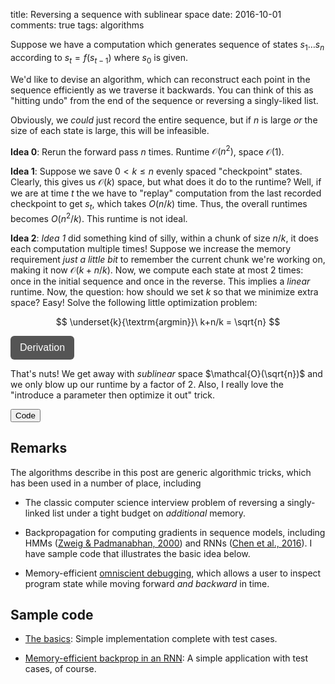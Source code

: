 title: Reversing a sequence with sublinear space
date: 2016-10-01
comments: true
tags: algorithms

Suppose we have a computation which generates sequence of states $s_1 \ldots
s_n$ according to $s_{t} = f(s_{t-1})$ where $s_0$ is given.

We'd like to devise an algorithm, which can reconstruct each point in the
sequence efficiently as we traverse it backwards. You can think of this as
"hitting undo" from the end of the sequence or reversing a singly-liked list.

Obviously, we *could* just record the entire sequence, but if $n$ is large *or*
the size of each state is large, this will be infeasible.

**Idea 0**: Rerun the forward pass $n$ times. Runtime $\mathcal{O}(n^2)$, space
  $\mathcal{O}(1)$.

**Idea 1**: Suppose we save $0 < k \le n$ evenly spaced "checkpoint" states.
Clearly, this gives us $\mathcal{O}(k)$ space, but what does it do to the
runtime?  Well, if we are at time $t$ the we have to "replay" computation from
the last recorded checkpoint to get $s_t$, which takes $O(n/k)$ time. Thus, the
overall runtimes becomes $O(n^2/k)$. This runtime is not ideal.

**Idea 2**: *Idea 1* did something kind of silly, within a chunk of size $n/k$,
it does each computation multiple times! Suppose we increase the memory
requirement *just a little bit* to remember the current chunk we're working on,
making it now $\mathcal{O}(k + n/k)$. Now, we compute each state at most $2$
times: once in the initial sequence and once in the reverse. This implies a
*linear* runtime.  Now, the question: how should we set $k$ so that we minimize
extra space? Easy! Solve the following little optimization problem:

$$
\underset{k}{\textrm{argmin}}\ k+n/k = \sqrt{n}
$$

<style>
.toggle-button {
    background-color: #555555;
    border: none;
    color: white;
    padding: 10px 15px;
    border-radius: 6px;
    text-align: center;
    text-decoration: none;
    display: inline-block;
    font-size: 16px;
    cursor: pointer;
}
.derivation {
  background-color: #f2f2f2;
  border: thin solid #ddd;
  padding: 10px;
  margin-bottom: 10px;
}
</style>

<script>
// workaround for when markdown/mathjax gets confused by the
// javascript dollar function.
function toggle(x) { $(x).toggle(); }
</script>

<button onclick="toggle('#derivation-optimal-space')" class="toggle-button">Derivation</button>
<div id="derivation-optimal-space" style="display:none;" class="derivation">
To get the minimum, we solve for $k$ that sets the derivative to zero.
$$
\begin{eqnarray}
    0 &=& \frac{\partial}{\partial k} \left[ k+n/k \right] \\
      &=& 1-n/k^2 \\
n/k^2 &=& 1 \\
  k^2 &=& n \\
    k &=& \sqrt{n}
\end{eqnarray}
$$
<br/>

Since it's safe to assume that $n,k \ge 1$ and $\frac{\partial^2}{\partial k\,
\partial k} = 2 n / k^3 > 0$ this is indeed a minimum. It's also global minimum
because $k+n/k$ is convex in $k$ when $n,k > 0$.

</div>

That's nuts! We get away with *sublinear* space $\mathcal{O}(\sqrt{n})$ and we
only blow up our runtime by a factor of 2. Also, I really love the "introduce a
parameter then optimize it out" trick.

<button onclick="toggle('#code-sqrt-space')">Code</button>
<div id="code-sqrt-space" style="display:none;">
```python
def sqrt_space(f, s0, n):
    k = int(ceil(sqrt(n)))
    memory = {}
    s = s0
    t = 0
    while t <= n:
        if t % k == 0:
            memory[t] = s
        s = f(s)
        t += 1
    b = n
    while b >= k:
        # last chunk may be shorter than k.
        c = ((n % k) or k) if b == n else k
        for s in reversed(step(f, memory[b-c], c)):
            yield s
            b -= 1

def step(f, s, k):
    "Take `k` steps from state `s`, save path. Cost: O(k) space, O(k) time."
    if k == 0:
        return []
    B = [s]
    for _ in range(k-1):
        s = f(s)
        B.append(s)
    return B
```
</div>

**Idea 3**: What if we apply "the remember $k$ states" trick *recursively*? I'm
going to work this out for $k=2$ (and then claim that the value of $k$ doesn't
matter).

Run forward to get the midpoint at $s_{m}$, where $m=b + \lfloor n/2
\rfloor$. Next, recurse on the left and right chunks $[b,m)$ and $[m,e)$.
We hit the base case when the width of the interval is
one.

Note that we implicitly store midpoints as we recurse (thanks to the stack
frame).  The max depth of the recursion is $\mathcal{O}(\log n)$, which gives us
a $\mathcal{O}(\log n)$ space bound.

We can characterize runtime with the following recurrence relation, $T(n) = 2
\cdot T(n/2) + \mathcal{O}(n)$. Since we recognize this as the recurrence for
mergesort, we know that it flattens to $\mathcal{O}(n \log n)$ time. Also, just
like in the case of sorting, the branching factor doesn't matter so we're happy
with or initial assumption that $k=2$.

<button onclick="toggle('#code-recursive')">Code</button>
<div id="code-recursive" style="display:none;">
```python
def recursive(f, s0, b, e):
    if e - b == 1:
        yield s0
    else:
        # do O(n/2) work to find the midpoint with O(1) space.
        s = s0
        d = (e-b)//2
        for _ in range(d):
            s = f(s)
        for s in recursive(f, s, b+d, e):
            yield s
        for s in recursive(f, s0, b, b+d):
            yield s
```
</div>


## Remarks

The algorithms describe in this post are generic algorithmic tricks, which has
been used in a number of place, including

* The classic computer science interview problem of reversing a singly-linked list
  under a tight budget on *additional* memory.

* Backpropagation for computing gradients in sequence models, including HMMs ([Zweig & Padmanabhan, 2000](https://www.microsoft.com/en-us/research/wp-content/uploads/2000/01/icslp00_logspace.pdf))
  and RNNs ([Chen et al., 2016](https://arxiv.org/abs/1604.06174v2)). I have
  sample code that illustrates the basic idea below.

* Memory-efficient [omniscient debugging](https://arxiv.org/pdf/cs/0310016v1),
  which allows a user to inspect program state while moving forward *and
  backward* in time.

## Sample code

* [The basics](https://gist.github.com/timvieira/d2ac72ec3af7972d2471035011cbf1e2):
  Simple implementation complete with test cases.

* [Memory-efficient backprop in an RNN](https://gist.github.com/timvieira/aceb64047aed1b13bf4e4da3b9a4c0e):
  A simple application with test cases, of course.
